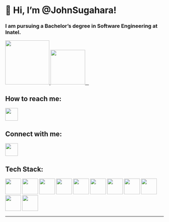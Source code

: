 

# 👋 Hi, I’m @JohnSugahara!

### I am pursuing a Bachelor’s degree in Software Engineering at Inatel.

<a href="https://github.com/JohnSugahara">
    <img height="140em" src="https://github-readme-stats.vercel.app/api?username=JohnSugahara&show_icons=true&theme=radical&hide_border=true"/>
    <img height="110em" src="https://github-readme-stats.vercel.app/api/top-langs/?username=JohnSugahara&layout=compact&theme=radical&hide_border=true"/>
  </a>

## How to reach me:

<p align="left">
  <a href="mailto:john.nunes@ges.inatel.br">
    <img src="https://cdn.jsdelivr.net/gh/devicons/devicon/icons/google/google-original.svg" width="40" height="40"/>
  </a>
</p>

  
## Connect with me:

<p align="left">
  <a href="https://www.linkedin.com/in/john-sugahara-b53264232" target="_blank">
    <img src="https://cdn.jsdelivr.net/gh/devicons/devicon/icons/linkedin/linkedin-original.svg" width="40" height="40"/>
  </a>
</p>


## Tech Stack:

<p align="left">
  <img src="https://cdn.jsdelivr.net/gh/devicons/devicon/icons/html5/html5-original.svg" width="50" height="50"/>
  <img src="https://cdn.jsdelivr.net/gh/devicons/devicon/icons/css3/css3-original.svg" width="50" height="50"/>
  <img src="https://cdn.jsdelivr.net/gh/devicons/devicon/icons/javascript/javascript-original.svg" width="50" height="50"/>
  <img src="https://cdn.jsdelivr.net/gh/devicons/devicon/icons/react/react-original.svg" width="50" height="50"/>
  <img src="https://cdn.jsdelivr.net/gh/devicons/devicon/icons/python/python-original.svg" width="50" height="50"/>
  <img src="https://cdn.jsdelivr.net/gh/devicons/devicon/icons/mysql/mysql-original.svg" width="50" height="50"/>
  <img src="https://cdn.jsdelivr.net/gh/devicons/devicon/icons/cplusplus/cplusplus-original.svg" width="50" height="50"/>
  <img src="https://cdn.jsdelivr.net/gh/devicons/devicon/icons/csharp/csharp-original.svg" width="50" height="50"/>
  <img src="https://cdn.jsdelivr.net/gh/devicons/devicon/icons/unity/unity-original.svg" width="50" height="50"/>
  <img src="https://cdn.jsdelivr.net/gh/devicons/devicon/icons/git/git-original.svg" width="50" height="50"/>
  <img src="https://cdn.jsdelivr.net/gh/devicons/devicon/icons/jest/jest-plain.svg" width="50" height="50"/>
</p>


---
